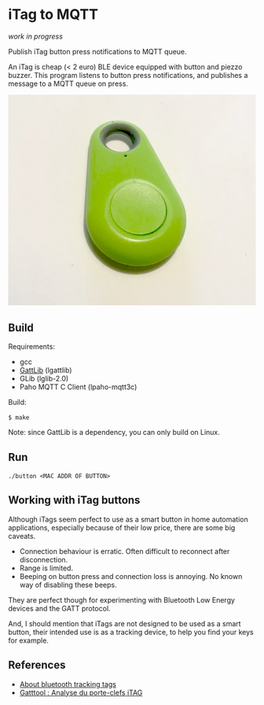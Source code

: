 # iTag to MQTT

*work in progress*

Publish iTag button press notifications to MQTT queue.

An iTag is cheap (< 2 euro) BLE device equipped with button and piezzo buzzer. This program listens to button
press notifications, and publishes a message to a MQTT queue on press.

![iTag](itag.jpg)


## Build

Requirements:

- gcc
- [GattLib](https://github.com/labapart/gattlib) (lgattlib)
- GLib (lglib-2.0)
- Paho MQTT C Client (lpaho-mqtt3c)

Build:

```
$ make
```

Note: since GattLib is a dependency, you can only build on Linux.

## Run

```
./button <MAC ADDR OF BUTTON>
```

## Working with iTag buttons

Although iTags seem perfect to use as a smart button in home automation applications, especially because of their low price, there are some big caveats.

- Connection behaviour is erratic. Often difficult to reconnect after disconnection.
- Range is limited.
- Beeping on button press and connection loss is annoying. No known way of disabling these beeps.

They are perfect though for experimenting with Bluetooth Low Energy devices and the GATT protocol.

And, I should mention that iTags are not designed to be used as a smart button, their intended use is as a tracking device, to help you find your keys for example.
 
## References

- [About bluetooth tracking tags](https://github.com/sputnikdev/eclipse-smarthome-bluetooth-binding/blob/master/tags.md)
- [Gatttool : Analyse du porte-clefs iTAG](https://www.fanjoe.be/?p=2861)
